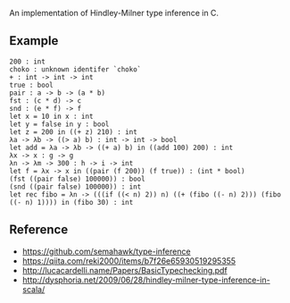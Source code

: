 An implementation of Hindley-Milner type inference in C.

## Example

```
200 : int
choko : unknown identifer `choko`
+ : int -> int -> int
true : bool
pair : a -> b -> (a * b)
fst : (c * d) -> c
snd : (e * f) -> f
let x = 10 in x : int
let y = false in y : bool
let z = 200 in ((+ z) 210) : int
λa -> λb -> ((> a) b) : int -> int -> bool
let add = λa -> λb -> ((+ a) b) in ((add 100) 200) : int
λx -> x : g -> g
λn -> λm -> 300 : h -> i -> int
let f = λx -> x in ((pair (f 200)) (f true)) : (int * bool)
(fst ((pair false) 100000)) : bool
(snd ((pair false) 100000)) : int
let rec fibo = λn -> (((if ((< n) 2)) n) ((+ (fibo ((- n) 2))) (fibo ((- n) 1)))) in (fibo 30) : int
```

## Reference
- https://github.com/semahawk/type-inference
- https://qiita.com/reki2000/items/b7f26e65930519295355
- http://lucacardelli.name/Papers/BasicTypechecking.pdf
- http://dysphoria.net/2009/06/28/hindley-milner-type-inference-in-scala/
